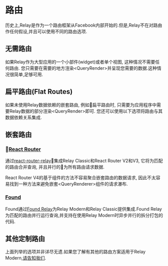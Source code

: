 # 路由
历史上,Relay是作为一个路由框架从Facebook内部开始的.但是,Relay不在对路由作任何假设,并且可以使用不同的路由选项.

## 无需路由
如果Relay作为大型应用的一个小部件(widget)或者单个视图, 这种情况不需要任何路由. 您只需要在需要的地方渲染&lt;QueryRender&gt;并呈现您需要的数据.这种情况很简单,足够可用.

## 扁平路由(Flat Routes)
如果未使用Relay数据依赖的嵌套路由, 例如扁平路由时, 只需要为应用程序中需要Relay数据的部分渲染&lt;QueryRender&gt;即可. 您还可以使用以下选项将路由与其数据依赖关系集成.

## 嵌套路由

### [React Router](https://reacttraining.com/react-router/)
通过[react-router-relay](https://github.com/relay-tools/react-router-relay)集成Relay Classic和React Router V2和V3, 它将为匹配的路由合并查询, 并且并行的为所有路由请求数据.

React Router V4的基于组件的方法不容易聚合嵌套路由的数据请求, 因此不太容易找到一种方法来避免嵌套&lt;QueryRenderer&gt;组件的请求瀑布.

### [Found](https://github.com/4Catalyzer/found)
Found通过[Found Relay](https://github.com/4Catalyzer/found-relay)为Relay Modern和Relay Classic提供集成.Found Relay为匹配的路由并行运行查询,并支持在使用Relay Modern时异步并行的拆分打包的代码.

## 其他定制路由
上面列举的选项并非详尽无遗.如果您了解有其他的路由方案适用于Relay Modern,[请告知我们](https://github.com/facebook/relay/issues/new).
